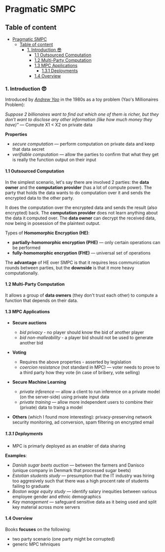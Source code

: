 # Pragmatic SMPC

## Table of content

- [Pragmatic SMPC](#pragmatic-smpc)
  - [Table of content](#table-of-content)
    - [1. Introduction :sunglasses:](#1-introduction-)
      - [1.1 Outsourced Computation](#11-outsourced-computation)
      - [1.2 Multi-Party Computation](#12-multi-party-computation)
      - [1.3 MPC Applications](#13-mpc-applications)
        - [1.3.1 Deployments](#131-deployments)
      - [1.4 Overview](#14-overview)

### 1. Introduction :sunglasses:

Introduced by [*Andrew Yao*](https://iiis.tsinghua.edu.cn/yao/) in the 1980s as a toy problem (Yao's Millionaires Problem):

*Suppose 2 billionaires want to find out which one of them is richer, but they don't want to disclose any other information (like how much money they have)"* &mdash; Compute X1 < X2 on private data

**Properties**

- *secure computation* &mdash; perform computation on private data and keep that data secret
- *verifiable computation* &mdash; allow the parties to confirm that what they get is really the function output on their input

#### 1.1 Outsourced Computation

In the simplest scenario, let's say there are involved 2 parties: the **data owner** and the **computation provider** (has a lot of compute power). The party that holds the data wants to do computation over it and sends the encrypted data to the other party.

It does the computation over the encrypted data and sends the result (also encrypted) back. The **computation provider** does not learn anything about the data it computed over. The **data owner** can decrypt the received data, now being in posession of the plaintext output.

Types of **Homomorphic Encryption (HE)**:

- **partially-homomorphic encryption (PHE)** &mdash; only certain operations can be performed
- **fully-homomorphic encryption (FHE)** &mdash; universal set of operations

The **advantage** of HE over SMPC is that it requires less communication rounds between parties, but the **downside** is that it more heavy computationally.

#### 1.2 Multi-Party Computation

It allows a group of **data owners** (they don't trust each other) to compute a function that depends on their data.

#### 1.3 MPC Applications

- **Secure auctions**
  - *bid privacy* - no player should know the bid of another player
  - *bid non-malleability* - a player bid should not be used to generate another bid

- **Voting**
  - Requires the above properties - asserted by legislation
  - *coercion resistance* (not standard in MPC) &mdash; voter needs to prove to a third party how they vote (in case of bribery, vote selling)

- **Secure Machine Learning**
  - *private inference* &mdash; allow a client to run inference on a private model (on the server-side) using private input data
  - *private training* &mdash; allow more independent users to combine their (private) data to traing a model

- **Others** (which I found more interesting): privacy-preserving network security monitoring, ad conversion, spam filtering on encrypted email

##### 1.3.1 Deployments

- MPC is primarly deployed as an enabler of data sharing

**Examples**:

- *Danish sugar beets auction* &mdash; between the farmers and Danisco (unique company in Denmark that processed sugar beets)
- *Estotian students study* &mdash; presumption that the IT industry was hiring too aggresively such that there was a high procent rate of students failing to graduate
- *Boston wage equity study* &mdash; identify salary inequities between various employee gender and ethnic demographics
- *Key management* &mdash; safeguard sensitive data as it being used and split key material across more servers

#### 1.4 Overview
Books **focuses** on the following:
- two party scenario (one party might be corrupted)
- generic MPC tehniques
